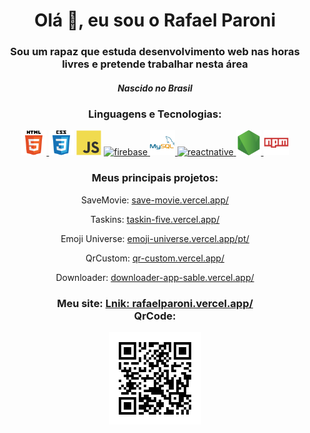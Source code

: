 <h1 align="center">Olá 👋, eu sou o Rafael Paroni</h1>
<h3 align="center">Sou um rapaz que estuda desenvolvimento web nas horas livres e pretende trabalhar nesta área</h3>
<h5 align="center">Nascido no Brasil</h5>

<h3 align="center">Linguagens e Tecnologias:</h3>

<p align="center"> <a href="https://www.w3schools.com/css/" target="_blank" rel="noreferrer"> <img src="https://raw.githubusercontent.com/devicons/devicon/master/icons/html5/html5-original-wordmark.svg" alt="html5" width="40" height="40"/> </a> <img src="https://raw.githubusercontent.com/devicons/devicon/master/icons/css3/css3-original-wordmark.svg" alt="css3" width="40" height="40"/> </a> <img src="https://raw.githubusercontent.com/devicons/devicon/master/icons/javascript/javascript-original.svg" alt="javascript" width="40" height="40"/> <a href="https://firebase.google.com/" target="_blank" rel="noreferrer"> <img src="https://www.vectorlogo.zone/logos/firebase/firebase-icon.svg" alt="firebase" width="40" height="40"/> </a> <a href="https://www.w3.org/html/" target="_blank" rel="noreferrer">  </a> <a href="https://developer.mozilla.org/en-US/docs/Web/JavaScript" target="_blank" rel="noreferrer">  </a> <a href="https://www.mysql.com/" target="_blank" rel="noreferrer"> <img src="https://raw.githubusercontent.com/devicons/devicon/master/icons/mysql/mysql-original-wordmark.svg" alt="mysql" width="40" height="40"/> </a>  <a href="https://reactnative.dev/" target="_blank" rel="noreferrer"> <img src="https://reactnative.dev/img/header_logo.svg" alt="reactnative" width="40" height="40"/> </a>
<a href="https://reactnative.dev/" target="_blank" rel="noreferrer"> <img src="https://raw.githubusercontent.com/devicons/devicon/55609aa5bd817ff167afce0d965585c92040787a/icons/nodejs/nodejs-original.svg" alt="reactnative" width="40" height="40"/> </a>
<a href="https://reactnative.dev/" target="_blank" rel="noreferrer"> <img src="https://raw.githubusercontent.com/devicons/devicon/55609aa5bd817ff167afce0d965585c92040787a/icons/npm/npm-original-wordmark.svg" alt="reactnative" width="40" height="40"/> </a></p>


<div align="center"> 
  <h3 align="center">Meus principais projetos: </h3>
  <p algin='left'> SaveMovie: <a href='https://save-movie.vercel.app/'> save-movie.vercel.app/ </a> </p>
  <p algin='left'> Taskins: <a href="https://taskin-five.vercel.app/"> taskin-five.vercel.app/ </a></p> 
  <p algin='left'> Emoji Universe: <a href="https://emoji-universe.vercel.app/pt/"> emoji-universe.vercel.app/pt/ </a></p>
  <p algin='left'> QrCustom: <a href="https://qr-custom.vercel.app/"> qr-custom.vercel.app/ </a></p>
  <p algin='left'> Downloader: <a href="https://downloader-app-sable.vercel.app/"> downloader-app-sable.vercel.app/ </a></p>
</div>


<div  align="center">
  <h3 align="center">Meu site: <a href="https://rafaelparoni.vercel.app/">Lnik: rafaelparoni.vercel.app/</a> <br/> QrCode: </h3>
  <img  src='https://raw.githubusercontent.com/RafaelParoni/rafaelparoni/main/QRCustom-https___rafaelparoni_vercel_app_%20(5).png' />
</div>

